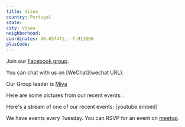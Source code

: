 ```yaml
---
title: Viseu
country: Portugal
state: 
city: Viseu
neighborhood: 
coordinates: 40.657471, -7.913866
plusCode:
---
```

Join our [Facebook group](https://www.facebook.com/groups/free.code.camp.viseu).

You can chat with us on [WeChat](wechat URL).

Our Group leader is [Miya](freecodecamp.org/miya)

Here are some pictures from our recent events:
![]().

Here's a stream of one of our recent events:
[youtube embed]

We have events every Tuesday. You can RSVP for an event on [meetup](meetupurl).
